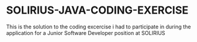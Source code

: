 # SOLIRIUS-JAVA-CODING-EXERCISE
This is the solution to the coding excercise i had to participate in during the application for a Junior Software Developer position at SOLIRIUS
